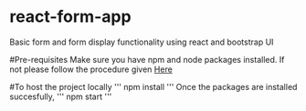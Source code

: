 # react-form-app
Basic form and form display functionality using react and bootstrap UI

#Pre-requisites
Make sure you have npm and node packages installed. If not please follow the procedure given [Here](https://websiteforstudents.com/install-the-latest-node-js-and-nmp-packages-on-ubuntu-16-04-18-04-lts/)

#To host the project locally
'''
npm install
'''
Once the packages are installed succesfully,
'''
npm start
'''
